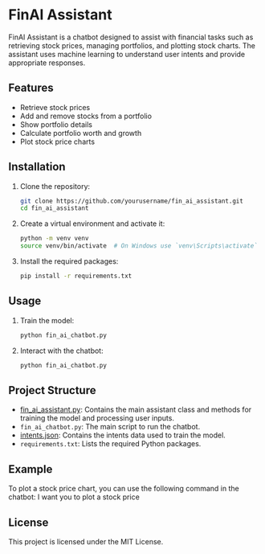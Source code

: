 # FinAI Assistant

FinAI Assistant is a chatbot designed to assist with financial tasks such as retrieving stock prices, managing portfolios, and plotting stock charts. The assistant uses machine learning to understand user intents and provide appropriate responses.

## Features

- Retrieve stock prices
- Add and remove stocks from a portfolio
- Show portfolio details
- Calculate portfolio worth and growth
- Plot stock price charts

## Installation

1. Clone the repository:
    ```sh
    git clone https://github.com/yourusername/fin_ai_assistant.git
    cd fin_ai_assistant
    ```

2. Create a virtual environment and activate it:
    ```sh
    python -m venv venv
    source venv/bin/activate  # On Windows use `venv\Scripts\activate`
    ```

3. Install the required packages:
    ```sh
    pip install -r requirements.txt
    ```

## Usage

1. Train the model:
    ```sh
    python fin_ai_chatbot.py
    ```

2. Interact with the chatbot:
    ```sh
    python fin_ai_chatbot.py
    ```

## Project Structure

- [fin_ai_assistant.py](http://_vscodecontentref_/0): Contains the main assistant class and methods for training the model and processing user inputs.
- `fin_ai_chatbot.py`: The main script to run the chatbot.
- [intents.json](http://_vscodecontentref_/1): Contains the intents data used to train the model.
- `requirements.txt`: Lists the required Python packages.

## Example

To plot a stock price chart, you can use the following command in the chatbot: 
I want you to plot a stock price

## License

This project is licensed under the MIT License.
